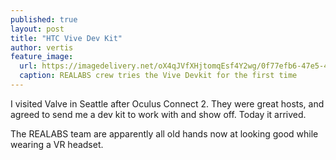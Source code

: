 ```yaml
---
published: true
layout: post
title: "HTC Vive Dev Kit"
author: vertis
feature_image:
  url: https://imagedelivery.net/oX4qJVfXHjtomqEsf4Y2wg/0f77efb6-47e5-4a79-362c-30936cb24200/w=800
  caption: REALABS crew tries the Vive Devkit for the first time
---
```

I visited Valve in Seattle after Oculus Connect 2. They were great hosts, and agreed to send me a dev kit to work with and show off. Today it arrived.

The REALABS team are apparently all old hands now at looking good while wearing a VR headset.